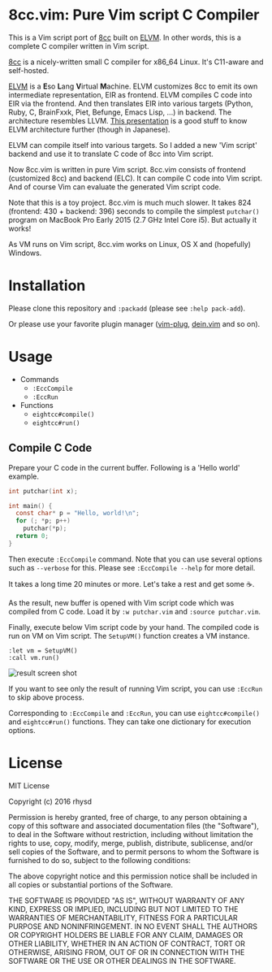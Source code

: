 8cc.vim: Pure Vim script C Compiler
===================================

This is a Vim script port of [8cc](https://github.com/rui314/8cc) built on [ELVM](https://github.com/shinh/elvm).
In other words, this is a complete C compiler written in Vim script.

[8cc](https://github.com/rui314/8cc) is a nicely-written small C compiler for x86_64 Linux. It's C11-aware and self-hosted.

[ELVM](https://github.com/shinh/elvm) is a **E**so **L**ang **V**irtual **M**achine.
ELVM customizes 8cc to emit its own intermediate representation, EIR as frontend.
ELVM compiles C code into EIR via the frontend.  And then translates EIR into various targets (Python, Ruby, C,
BrainFxxk, Piet, Befunge, Emacs Lisp, ...) in backend. The architecture resembles LLVM.
[This presentation](http://shinh.skr.jp/slide/elvm/000.html) is a good stuff to know ELVM architecture further (though in Japanese).

ELVM can compile itself into various targets.
So I added a new 'Vim script' backend and use it to translate C code of 8cc into Vim script.

Now 8cc.vim is written in pure Vim script. 8cc.vim consists of frontend (customized 8cc) and backend (ELC).
It can compile C code into Vim script. And of course Vim can evaluate the generated Vim script code.

Note that this is a toy project. 8cc.vim is much much slower.
It takes 824 (frontend: 430 + backend: 396) seconds to compile the simplest `putchar()` program
on MacBook Pro Early 2015 (2.7 GHz Intel Core i5). But actually it works!

As VM runs on Vim script, 8cc.vim works on Linux, OS X and (hopefully) Windows.

# Installation

Please clone this repository and `:packadd` (please see `:help pack-add`).

Or please use your favorite plugin manager ([vim-plug](https://github.com/junegunn/vim-plug),
[dein.vim](https://github.com/Shougo/dein.vim) and so on).

# Usage

- Commands
  - `:EccCompile`
  - `:EccRun`
- Functions
  - `eightcc#compile()`
  - `eightcc#run()`

## Compile C Code

Prepare your C code in the current buffer. Following is a 'Hello world' example.

```c
int putchar(int x);

int main() {
  const char* p = "Hello, world!\n";
  for (; *p; p++)
    putchar(*p);
  return 0;
}
```

Then execute `:EccCompile` command. Note that you can use several options such as `--verbose` for this.
Please see `:EccCompile --help` for more detail.

It takes a long time 20 minutes or more.  Let's take a rest and get some :coffee:.

As the result, new buffer is opened with Vim script code which was compiled from C code. Load it by
`:w putchar.vim` and `:source putchar.vim`.

Finally, execute below Vim script code by your hand.  The compiled code is run on VM on Vim script.
The `SetupVM()` function creates a VM instance.

```
:let vm = SetupVM()
:call vm.run()
```

![result screen shot](https://raw.githubusercontent.com/rhysd/ss/master/8cc.vim/hello.png)

If you want to see only the result of running Vim script, you can use `:EccRun` to skip above process.

Corresponding to `:EccCompile` and `:EccRun`, you can use `eightcc#compile()` and `eightcc#run()` functions.
They can take one dictionary for execution options.

# License

MIT License

Copyright (c) 2016 rhysd

Permission is hereby granted, free of charge, to any person obtaining a copy
of this software and associated documentation files (the "Software"), to deal
in the Software without restriction, including without limitation the rights
to use, copy, modify, merge, publish, distribute, sublicense, and/or sell
copies of the Software, and to permit persons to whom the Software is
furnished to do so, subject to the following conditions:

The above copyright notice and this permission notice shall be included in all
copies or substantial portions of the Software.

THE SOFTWARE IS PROVIDED "AS IS", WITHOUT WARRANTY OF ANY KIND, EXPRESS OR
IMPLIED, INCLUDING BUT NOT LIMITED TO THE WARRANTIES OF MERCHANTABILITY,
FITNESS FOR A PARTICULAR PURPOSE AND NONINFRINGEMENT. IN NO EVENT SHALL THE
AUTHORS OR COPYRIGHT HOLDERS BE LIABLE FOR ANY CLAIM, DAMAGES OR OTHER
LIABILITY, WHETHER IN AN ACTION OF CONTRACT, TORT OR OTHERWISE, ARISING FROM,
OUT OF OR IN CONNECTION WITH THE SOFTWARE OR THE USE OR OTHER DEALINGS IN THE
SOFTWARE.
